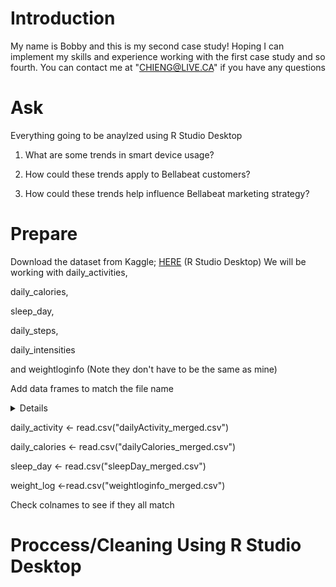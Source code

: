 # Introduction
My name is Bobby and this is my second case study! Hoping I can implement my skills and experience working with the first case study and so fourth. You can contact me at "CHIENG@LIVE.CA" if you have any questions


# Ask
Everything going to be anaylzed using R Studio Desktop

1. What are some trends in smart device usage?

2. How could these trends apply to Bellabeat customers?

3. How could these trends help influence Bellabeat marketing strategy?


# Prepare

Download the dataset from Kaggle; [HERE](https://www.kaggle.com/datasets/arashnic/fitbit?resource=download)
(R Studio Desktop)
We will be working with daily_activities,

daily_calories, 

sleep_day,

daily_steps,

daily_intensities

and weightloginfo (Note they don't have to be the same as mine)

Add data frames to match the file name


<details><Show R>daily_intensities <-read.csv("dailyIntensities_merged.csv")</details>
                              

daily_activity <- read.csv("dailyActivity_merged.csv")

daily_calories <- read.csv("dailyCalories_merged.csv")

sleep_day <- read.csv("sleepDay_merged.csv")

weight_log <-read.csv("weightloginfo_merged.csv")

Check colnames to see if they all match


# Proccess/Cleaning Using R Studio Desktop

